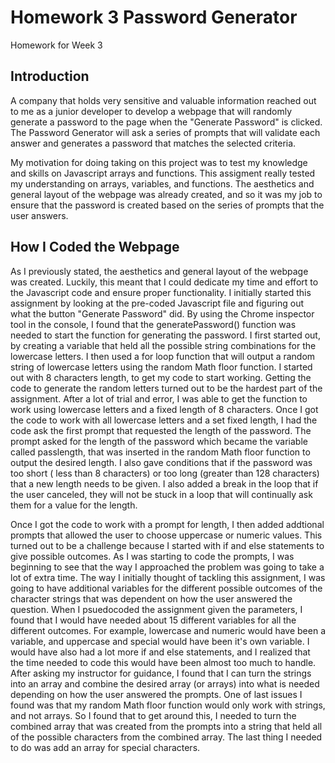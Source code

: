 # Homework 3 Password Generator
Homework for Week 3

## Introduction
A company that holds very sensitive and valuable information reached out to me as a junior developer to develop a webpage that will randomly generate a password to the page when the "Generate Password" is clicked. The Password Generator will ask a series of prompts that will validate each answer and generates a password that matches the selected criteria.

My motivation for doing taking on this project was to test my knowledge and skills on Javascript arrays and functions. This assigment really tested my understanding on arrays, variables, and functions. The aesthetics and general layout of the webpage was already created, and so it was my job to ensure that the password is created based on the series of prompts that the user answers.

## How I Coded the Webpage

As I previously stated, the aesthetics and general layout of the webpage was created. Luckily, this meant that I could dedicate my time and effort to the Javascript code and ensure proper functionality. I initially started this assignment by looking at the pre-coded Javascript file and figuring out what the button "Generate Password" did. By using the Chrome inspector tool in the console, I found that the generatePassword() function was needed to start the function for generating the password. I first started out, by creating a variable that held all the possible string combinations for the lowercase letters. I then used a for loop function that will output a random string of lowercase letters using the random Math floor function. I started out with 8 characters length, to get my code to start working. Getting the code to generate the random letters turned out to be the hardest part of the assignment. After a lot of trial and error, I was able to get the function to work using lowercase letters and a fixed length of 8 characters. Once I got the code to work with all lowercase letters and a set fixed length, I had the code ask the first prompt that requested the length of the password. The prompt asked for the length of the password which became  the variable called passlength, that was inserted in the random Math floor function to output the desired length. I also gave conditions that if the password was too short ( less than 8 characters) or too long (greater than 128 characters) that a new length needs to be given. I also added a break in the loop that if the user canceled, they will not be stuck in a loop that will continually ask them for a value for the length. 

Once I got the code to work with a prompt for length, I then added addtional prompts that allowed the user to choose uppercase or numeric values. This turned out to be a challenge because I started with if and else statements to give possible outcomes. As I was starting to code the prompts, I was beginning to see that the way I approached the problem was going to take a lot of extra time. The way I initially thought of tackling this assignment, I was going to have additional variables for the different possible outcomes of the character strings that was dependent on how the user answered the question. When I psuedocoded the assignment given the parameters, I found that I would have needed about 15 different variables for all the different outcomes. For example, lowercase and numeric would have been a variable, and uppercase and special would have been it's own variable. I would have also had a lot more if and else statements, and I realized that the time needed to code this would have been almost too much to handle. After asking my instructor for guidance, I found that I can turn the strings into an array and combine the desired array (or arrays) into what is needed depending on how the user answered the prompts. One of last issues I found was that my random Math floor function would only work with strings, and not arrays. So I found that to get around this, I needed to turn the combined array that was created from the prompts into a string that held all of the possible characters from the combined array. The last thing I needed to do was add an array for special characters. 
